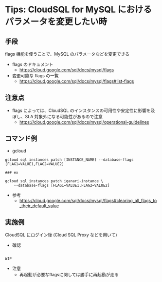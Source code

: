 # Tips: CloudSQL for MySQL におけるパラメータを変更したい時

## 手段

flags 機能を使うことで、MySQL のパラメータなどを変更できる

+ flags のドキュメント
  + https://cloud.google.com/sql/docs/mysql/flags
+ 変更可能な flags の一覧
  + https://cloud.google.com/sql/docs/mysql/flags#list-flags

## 注意点

+ flags によっては、CloudSQL のインスタンスの可用性や安定性に影響を及ぼし、SLA 対象外になる可能性があるので注意
  + https://cloud.google.com/sql/docs/mysql/operational-guidelines
  
## コマンド例

+ gcloud

```
gcloud sql instances patch [INSTANCE_NAME] --database-flags [FLAG1=VALUE1,FLAG2=VALUE2]
```
```
### ex

gcloud sql instances patch iganari-instance \
    --database-flags [FLAG1=VALUE1,FLAG2=VALUE2]
```

+ 参考
  + https://cloud.google.com/sql/docs/mysql/flags#clearing_all_flags_to_their_default_value

## 実施例

CloudSQL にログイン後 (Cloud SQL Proxy などを用いて)

+ 確認

```

WIP
```

+ 注意
  + 再起動が必要なflagsに関しては勝手に再起動が走る

